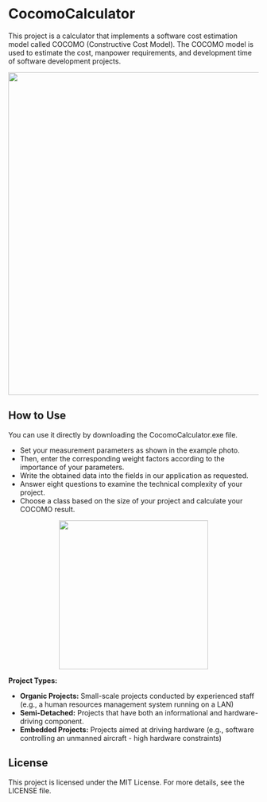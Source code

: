 # CocomoCalculator

This project is a calculator that implements a software cost estimation model called COCOMO (Constructive Cost Model). The COCOMO model is used to estimate the cost, manpower requirements, and development time of software development projects.

<img src="https://github.com/furkangenca/CocomoCalculator/assets/148720624/9ffee935-32da-415d-ac8e-050c75875180" width="650">

## How to Use

You can use it directly by downloading the CocomoCalculator.exe file.
- Set your measurement parameters as shown in the example photo.
- Then, enter the corresponding weight factors according to the importance of your parameters.
- Write the obtained data into the fields in our application as requested.
- Answer eight questions to examine the technical complexity of your project.
- Choose a class based on the size of your project and calculate your COCOMO result.

<p align="center">
  <img src="https://github.com/furkangenca/CocomoCalculator/assets/148720624/7be26bf5-235b-4cf7-b261-2ab6665c3290" width="300">
</p>

**Project Types:**

- **Organic Projects:** Small-scale projects conducted by experienced staff (e.g., a human resources management system running on a LAN)
- **Semi-Detached:** Projects that have both an informational and hardware-driving component.
- **Embedded Projects:** Projects aimed at driving hardware (e.g., software controlling an unmanned aircraft - high hardware constraints)

## License

This project is licensed under the MIT License. For more details, see the LICENSE file.
